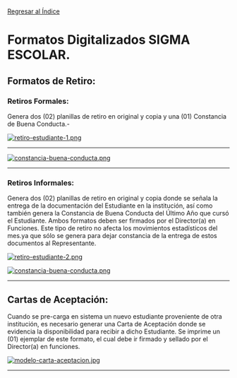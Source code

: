 <br> 

[Regresar al Índice](README.md)



# Formatos Digitalizados SIGMA ESCOLAR.

## Formatos de Retiro:

### Retiros Formales:
Genera dos (02) planillas de retiro en original y copia y una (01) Constancia de Buena Conducta.-

[![retiro-estudiante-1.png](https://i.postimg.cc/GtL31K9h/retiro-estudiante-1.png)](https://postimg.cc/jw1YHzzG)

<hr>

[![constancia-buena-conducta.png](https://i.postimg.cc/mkmLZ9F3/constancia-buena-conducta.png)](https://postimg.cc/64GJYycT)

<hr>

### Retiros Informales:
Genera dos (02) planillas de retiro en original y copia donde se señala la entrega de la documentación del Estudiante en la institución, así como también genera la Constancia de Buena Conducta del Último Año que cursó el Estudiante.  Ambos formatos deben ser firmados por el Director(a) en Funciones. Este tipo de retiro no afecta los movimientos estadísticos del mes.ya que sólo se genera para dejar constancia de la entrega de estos documentos al Representante.

[![retiro-estudiante-2.png](https://i.postimg.cc/Gh64W3YX/retiro-estudiante-2.png)](https://postimg.cc/6yL6RXMZ)


[![constancia-buena-conducta.png](https://i.postimg.cc/mkmLZ9F3/constancia-buena-conducta.png)](https://postimg.cc/64GJYycT)

<hr>

## Cartas de Aceptación:
Cuando se pre-carga en sistema un nuevo estudiante proveniente de otra institución, es necesario generar una Carta de Aceptación donde se evidencia la disponibilidad para recibir a dicho Estudiante. Se imprime un (01) ejemplar de este formato, el cual debe ir firmado y sellado por el Director(a) en funciones.


[![modelo-carta-aceptacion.jpg](https://i.postimg.cc/jjXfdGjh/modelo-carta-aceptacion.jpg)](https://postimg.cc/xkX86pMk)

<hr>

